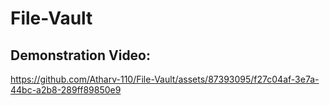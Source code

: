 # File-Vault
## Demonstration Video:
https://github.com/Atharv-110/File-Vault/assets/87393095/f27c04af-3e7a-44bc-a2b8-289ff89850e9

